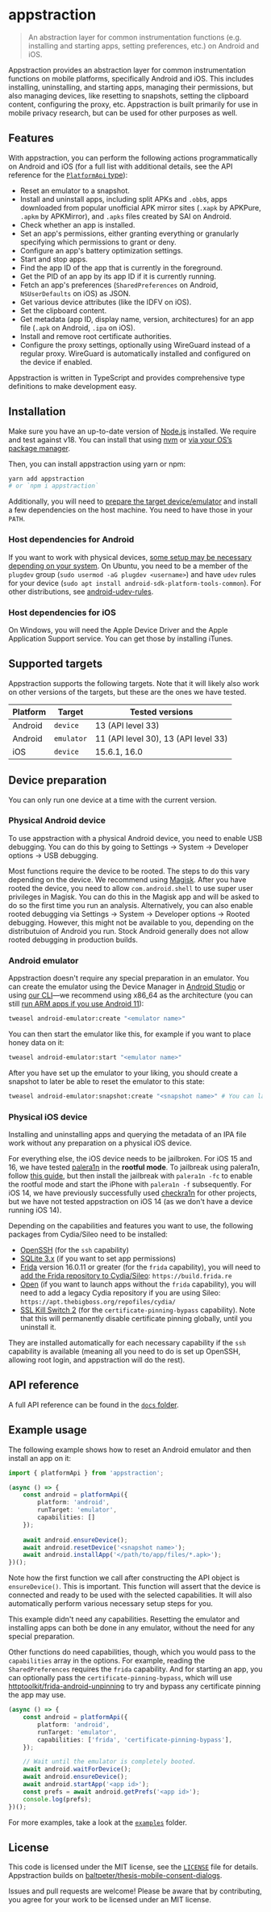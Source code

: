 # appstraction

> An abstraction layer for common instrumentation functions (e.g. installing and starting apps, setting preferences, etc.) on Android and iOS.

Appstraction provides an abstraction layer for common instrumentation functions on mobile platforms, specifically Android and iOS. This includes installing, uninstalling, and starting apps, managing their permissions, but also managing devices, like resetting to snapshots, setting the clipboard content, configuring the proxy, etc. Appstraction is built primarily for use in mobile privacy research, but can be used for other purposes as well.

## Features

With appstraction, you can perform the following actions programmatically on Android and iOS (for a full list with additional details, see the API reference for the [`PlatformApi` type](docs/README.md#platformapi)):

* Reset an emulator to a snapshot.
* Install and uninstall apps, including split APKs and `.obb`s, apps downloaded from popular unofficial APK mirror sites (`.xapk` by APKPure, `.apkm` by APKMirror), and `.apks` files created by SAI on Android.
* Check whether an app is installed.
* Set an app's permissions, either granting everything or granularly specifying which permissions to grant or deny.
* Configure an app's battery optimization settings.
* Start and stop apps.
* Find the app ID of the app that is currently in the foreground.
* Get the PID of an app by its app ID if it is currently running.
* Fetch an app's preferences (`SharedPreferences` on Android, `NSUserDefaults` on iOS) as JSON.
* Get various device attributes (like the IDFV on iOS).
* Set the clipboard content.
* Get metadata (app ID, display name, version, architectures) for an app file (`.apk` on Android, `.ipa` on iOS).
* Install and remove root certificate authorities.
* Configure the proxy settings, optionally using WireGuard instead of a regular proxy. WireGuard is automatically installed and configured on the device if enabled.

Appstraction is written in TypeScript and provides comprehensive type definitions to make development easy.

## Installation

Make sure you have an up-to-date version of [Node.js](https://nodejs.org) installed. We require and test against v18. You can install that using [nvm](https://github.com/nvm-sh/nvm) or [via your OS’s package manager](https://nodejs.dev/en/download/package-manager/).

Then, you can install appstraction using yarn or npm:

```sh
yarn add appstraction
# or `npm i appstraction`
```

Additionally, you will need to [prepare the target device/emulator](#device-preparation) and install a few dependencies on the host machine. You need to have those in your `PATH`.

### Host dependencies for Android

If you want to work with physical devices, [some setup may be necessary depending on your system](https://developer.android.com/studio/run/device#setting-up). On Ubuntu, you need to be a member of the `plugdev` group (`sudo usermod -aG plugdev <username>`) and have `udev` rules for your device (`sudo apt install android-sdk-platform-tools-common`). For other distributions, see [android-udev-rules](https://github.com/M0Rf30/android-udev-rules).

### Host dependencies for iOS

On Windows, you will need the Apple Device Driver and the Apple Application Support service. You can get those by installing iTunes.

## Supported targets

Appstraction supports the following targets. Note that it will likely also work on other versions of the targets, but these are the ones we have tested.

| Platform | Target | Tested versions |
| --- | --- | --- |
| Android | `device` | 13 (API level 33) |
| Android | `emulator` | 11 (API level 30), 13 (API level 33) |
| iOS | `device` | 15.6.1, 16.0 |

## Device preparation

You can only run one device at a time with the current version.

### Physical Android device

To use appstraction with a physical Android device, you need to enable USB debugging. You can do this by going to Settings -> System -> Developer options -> USB debugging.

Most functions require the device to be rooted. The steps to do this vary depending on the device. We recommend using [Magisk](https://topjohnwu.github.io/Magisk/). After you have rooted the device, you need to allow `com.android.shell` to use super user privileges in Magisk. You can do this in the Magisk app and will be asked to do so the first time you run an analysis. Alternatively, you can also enable rooted debugging via Settings -> System -> Developer options -> Rooted debugging. However, this might not be available to you, depending on the distributuion of Android you run. Stock Android generally does not allow rooted debugging in production builds.

### Android emulator

Appstraction doesn't require any special preparation in an emulator. You can create the emulator using the Device Manager in [Android Studio](https://developer.android.com/studio) or using [our CLI](https://github.com/tweaselORG/cli)—we recommend using x86_64 as the architecture (you can still [run ARM apps if you use Android 11](https://android-developers.googleblog.com/2020/03/run-arm-apps-on-android-emulator.html)):

```sh
tweasel android-emulator:create "<emulator name>"
```

You can then start the emulator like this, for example if you want to place honey data on it:

```sh
tweasel android-emulator:start "<emulator name>"
```

After you have set up the emulator to your liking, you should create a snapshot to later be able to reset the emulator to this state:

```sh
tweasel android-emulator:snapshot:create "<snapshot name>" # You can later use this name with the `resetDevice` function.
```

### Physical iOS device

Installing and uninstalling apps and querying the metadata of an IPA file work without any preparation on a physical iOS device.

For everything else, the iOS device needs to be jailbroken. For iOS 15 and 16, we have tested [palera1n](https://github.com/palera1n/palera1n) in the **rootful mode**. To jailbreak using palera1n, follow [this guide](https://ios.cfw.guide/installing-palera1n/), but then install the jailbreak with `palera1n -fc` to enable the rootful mode and start the iPhone with `palera1n -f` subsequently.
For iOS 14, we have previously successfully used [checkra1n](https://checkra.in/) for other projects, but we have not tested appstraction on iOS 14 (as we don't have a device running iOS 14).

Depending on the capabilities and features you want to use, the following packages from Cydia/Sileo need to be installed:

* [OpenSSH](sileo://package/openssh) (for the `ssh` capability)
* [SQLite 3.x](sileo://package/sqlite3) (if you want to set app permissions)
* [Frida](sileo://package/re.frida.server) version 16.0.11 or greater (for the `frida` capability), you will need to [add the Frida repository to Cydia/Sileo](https://frida.re/docs/ios/#with-jailbreak): `https://build.frida.re`
* [Open](http://cydia.saurik.com/package/com.conradkramer.open/) (if you want to launch apps without the `frida` capability), you will need to add a legacy Cydia repository if you are using Sileo: `https://apt.thebigboss.org/repofiles/cydia/`
* [SSL Kill Switch 2](https://julioverne.github.io/description.html?id=com.julioverne.sslkillswitch2) (for the `certificate-pinning-bypass` capability). Note that this will permanently disable certificate pinning globally, until you uninstall it.

They are installed automatically for each necessary capability if the `ssh` capability is available (meaning all you need to do is set up OpenSSH, allowing root login, and appstraction will do the rest).

## API reference

A full API reference can be found in the [`docs` folder](/docs/README.md).

## Example usage

The following example shows how to reset an Android emulator and then install an app on it:

```ts
import { platformApi } from 'appstraction';

(async () => {
    const android = platformApi({
        platform: 'android',
        runTarget: 'emulator',
        capabilities: []
    });
    
    await android.ensureDevice();
    await android.resetDevice('<snapshot name>');
    await android.installApp('</path/to/app/files/*.apk>');
})();
```

Note how the first function we call after constructing the API object is `ensureDevice()`. This is important. This function will assert that the device is connected and ready to be used with the selected capabilities. It will also automatically perform various necessary setup steps for you.

This example didn't need any capabilities. Resetting the emulator and installing apps can both be done in any emulator, without the need for any special preparation.

Other functions do need capabilities, though, which you would pass to the `capabilities` array in the options. For example, reading the `SharedPreferences` requires the `frida` capability. And for starting an app, you can optionally pass the `certificate-pinning-bypass`, which will use [httptoolkit/frida-android-unpinning](https://github.com/httptoolkit/frida-android-unpinning) to try and bypass any certificate pinning the app may use.

```ts
(async () => {
    const android = platformApi({
        platform: 'android',
        runTarget: 'emulator',
        capabilities: ['frida', 'certificate-pinning-bypass'],
    });

    // Wait until the emulator is completely booted.
    await android.waitForDevice();
    await android.ensureDevice();
    await android.startApp('<app id>');
    const prefs = await android.getPrefs('<app id>');
    console.log(prefs);
})();
```

For more examples, take a look at the [`examples`](examples) folder.

## License

This code is licensed under the MIT license, see the [`LICENSE`](LICENSE) file for details. Appstraction builds on [baltpeter/thesis-mobile-consent-dialogs](https://github.com/baltpeter/thesis-mobile-consent-dialogs).

Issues and pull requests are welcome! Please be aware that by contributing, you agree for your work to be licensed under an MIT license.
